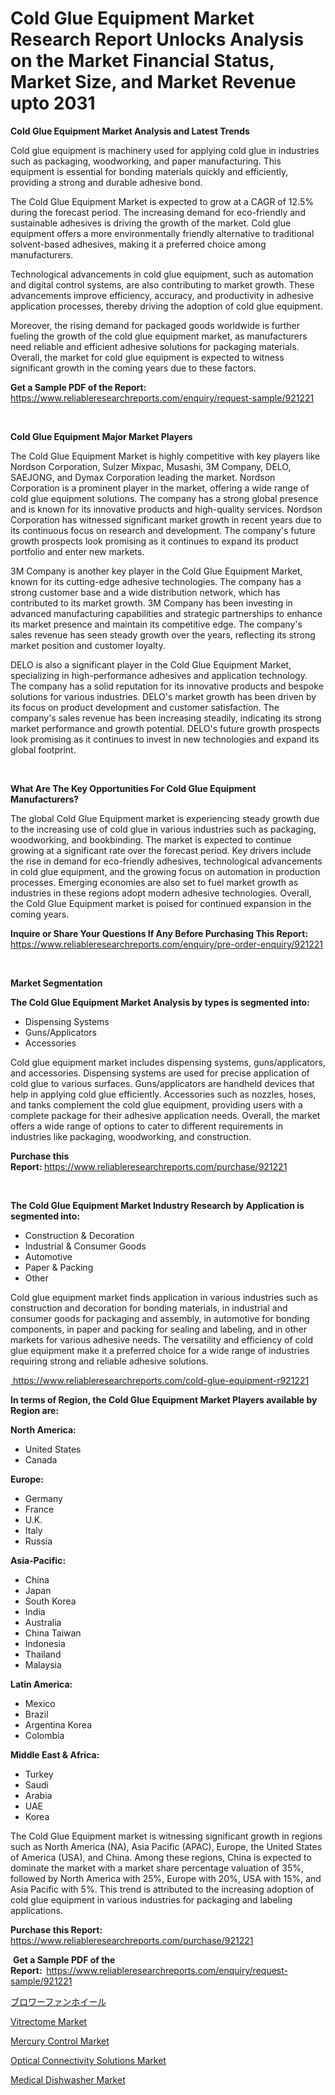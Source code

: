 <p><h1>Cold Glue Equipment Market Research Report Unlocks Analysis on the Market Financial Status, Market Size, and Market Revenue upto 2031</h1></p><p><strong>Cold Glue Equipment Market Analysis and Latest Trends</strong></p>
<p><p>Cold glue equipment is machinery used for applying cold glue in industries such as packaging, woodworking, and paper manufacturing. This equipment is essential for bonding materials quickly and efficiently, providing a strong and durable adhesive bond.</p><p>The Cold Glue Equipment Market is expected to grow at a CAGR of 12.5% during the forecast period. The increasing demand for eco-friendly and sustainable adhesives is driving the growth of the market. Cold glue equipment offers a more environmentally friendly alternative to traditional solvent-based adhesives, making it a preferred choice among manufacturers.</p><p>Technological advancements in cold glue equipment, such as automation and digital control systems, are also contributing to market growth. These advancements improve efficiency, accuracy, and productivity in adhesive application processes, thereby driving the adoption of cold glue equipment.</p><p>Moreover, the rising demand for packaged goods worldwide is further fueling the growth of the cold glue equipment market, as manufacturers need reliable and efficient adhesive solutions for packaging materials. Overall, the market for cold glue equipment is expected to witness significant growth in the coming years due to these factors.</p></p>
<p><strong>Get a Sample PDF of the Report:&nbsp;</strong> <a href="https://www.reliableresearchreports.com/enquiry/request-sample/921221">https://www.reliableresearchreports.com/enquiry/request-sample/921221</a></p>
<p>&nbsp;</p>
<p><strong>Cold Glue Equipment Major Market Players</strong></p>
<p><p>The Cold Glue Equipment Market is highly competitive with key players like Nordson Corporation, Sulzer Mixpac, Musashi, 3M Company, DELO, SAEJONG, and Dymax Corporation leading the market. Nordson Corporation is a prominent player in the market, offering a wide range of cold glue equipment solutions. The company has a strong global presence and is known for its innovative products and high-quality services. Nordson Corporation has witnessed significant market growth in recent years due to its continuous focus on research and development. The company's future growth prospects look promising as it continues to expand its product portfolio and enter new markets.</p><p>3M Company is another key player in the Cold Glue Equipment Market, known for its cutting-edge adhesive technologies. The company has a strong customer base and a wide distribution network, which has contributed to its market growth. 3M Company has been investing in advanced manufacturing capabilities and strategic partnerships to enhance its market presence and maintain its competitive edge. The company's sales revenue has seen steady growth over the years, reflecting its strong market position and customer loyalty.</p><p>DELO is also a significant player in the Cold Glue Equipment Market, specializing in high-performance adhesives and application technology. The company has a solid reputation for its innovative products and bespoke solutions for various industries. DELO's market growth has been driven by its focus on product development and customer satisfaction. The company's sales revenue has been increasing steadily, indicating its strong market performance and growth potential. DELO's future growth prospects look promising as it continues to invest in new technologies and expand its global footprint.</p></p>
<p>&nbsp;</p>
<p><strong>What Are The Key Opportunities For Cold Glue Equipment Manufacturers?</strong></p>
<p><p>The global Cold Glue Equipment market is experiencing steady growth due to the increasing use of cold glue in various industries such as packaging, woodworking, and bookbinding. The market is expected to continue growing at a significant rate over the forecast period. Key drivers include the rise in demand for eco-friendly adhesives, technological advancements in cold glue equipment, and the growing focus on automation in production processes. Emerging economies are also set to fuel market growth as industries in these regions adopt modern adhesive technologies. Overall, the Cold Glue Equipment market is poised for continued expansion in the coming years.</p></p>
<p><strong>Inquire or Share Your Questions If Any Before Purchasing This Report:</strong> <a href="https://www.reliableresearchreports.com/enquiry/pre-order-enquiry/921221">https://www.reliableresearchreports.com/enquiry/pre-order-enquiry/921221</a></p>
<p>&nbsp;</p>
<p><strong>Market Segmentation</strong></p>
<p><strong>The Cold Glue Equipment Market Analysis by types is segmented into:</strong></p>
<p><ul><li>Dispensing Systems</li><li>Guns/Applicators</li><li>Accessories</li></ul></p>
<p><p>Cold glue equipment market includes dispensing systems, guns/applicators, and accessories. Dispensing systems are used for precise application of cold glue to various surfaces. Guns/applicators are handheld devices that help in applying cold glue efficiently. Accessories such as nozzles, hoses, and tanks complement the cold glue equipment, providing users with a complete package for their adhesive application needs. Overall, the market offers a wide range of options to cater to different requirements in industries like packaging, woodworking, and construction.</p></p>
<p><strong>Purchase this Report:&nbsp;</strong><a href="https://www.reliableresearchreports.com/purchase/921221">https://www.reliableresearchreports.com/purchase/921221</a></p>
<p>&nbsp;</p>
<p><strong>The Cold Glue Equipment Market Industry Research by Application is segmented into:</strong></p>
<p><ul><li>Construction & Decoration</li><li>Industrial & Consumer Goods</li><li>Automotive</li><li>Paper & Packing</li><li>Other</li></ul></p>
<p><p>Cold glue equipment market finds application in various industries such as construction and decoration for bonding materials, in industrial and consumer goods for packaging and assembly, in automotive for bonding components, in paper and packing for sealing and labeling, and in other markets for various adhesive needs. The versatility and efficiency of cold glue equipment make it a preferred choice for a wide range of industries requiring strong and reliable adhesive solutions.</p></p>
<p><a href="https://www.reliableresearchreports.com/cold-glue-equipment-r921221">&nbsp;https://www.reliableresearchreports.com/cold-glue-equipment-r921221</a></p>
<p><strong>In terms of Region, the Cold Glue Equipment Market Players available by Region are:</strong></p>
<p>
    <p> <strong> North America: </strong>
        <ul>
            <li>United States</li>
            <li>Canada</li>
        </ul>
        </p> 
    <p> <strong> Europe: </strong>
        <ul>
            <li>Germany</li>
            <li>France</li>
            <li>U.K.</li>
            <li>Italy</li>
            <li>Russia</li>
        </ul>
        </p> 
    <p> <strong> Asia-Pacific: </strong>
        <ul>
            <li>China</li>
            <li>Japan</li>
            <li>South Korea</li>
            <li>India</li>
            <li>Australia</li>
            <li>China Taiwan</li>
            <li>Indonesia</li>
            <li>Thailand</li>
            <li>Malaysia</li>
        </ul>
        </p> 
    <p> <strong> Latin America: </strong>
        <ul>
            <li>Mexico</li>
            <li>Brazil</li>
            <li>Argentina Korea</li>
            <li>Colombia</li>
        </ul>
        </p> 
    <p> <strong> Middle East & Africa: </strong>
        <ul>
            <li>Turkey</li>
            <li>Saudi</li>
            <li>Arabia</li>
            <li>UAE</li>
            <li>Korea</li>
        </ul>
    </p>
    </p>
<p><p>The Cold Glue Equipment market is witnessing significant growth in regions such as North America (NA), Asia Pacific (APAC), Europe, the United States of America (USA), and China. Among these regions, China is expected to dominate the market with a market share percentage valuation of 35%, followed by North America with 25%, Europe with 20%, USA with 15%, and Asia Pacific with 5%. This trend is attributed to the increasing adoption of cold glue equipment in various industries for packaging and labeling applications.</p></p>
<p><strong>Purchase this Report: </strong><a href="https://www.reliableresearchreports.com/purchase/921221">https://www.reliableresearchreports.com/purchase/921221</a></p>
<p>&nbsp;<strong>Get a Sample PDF of the Report:&nbsp;&nbsp;</strong><a href="https://www.reliableresearchreports.com/enquiry/request-sample/921221">https://www.reliableresearchreports.com/enquiry/request-sample/921221</a></p>
<p><strong></strong></p>
<p><p><a href="https://github.com/hwbcz413288296/Market-Research-Report-List-2/blob/main/304118053682.md">ブロワーファンホイール</a></p><p><a href="https://www.linkedin.com/pulse/vitrectome-market-exploring-share-trends-future-growth-helixperts-ehwgf?trackingId=YdVGb3ctJMpZurCrTdUHrg%3D%3D">Vitrectome Market</a></p><p><a href="https://github.com/Sherrillcrooksxa8i18ucf2m/Market-Research-Report-List-2/blob/main/mercury-control-market.md">Mercury Control Market</a></p><p><a href="https://github.com/derrinmiltonellis35gcl/Market-Research-Report-List-2/blob/main/optical-connectivity-solutions-market.md">Optical Connectivity Solutions Market</a></p><p><a href="https://www.linkedin.com/pulse/medical-dishwasher-market-trends-forecast-competitive-analysis-78fpf?trackingId=CvPlpEuybyj40Ze74FnbbA%3D%3D">Medical Dishwasher Market</a></p></p>